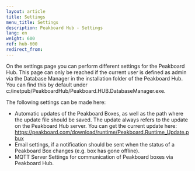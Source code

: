 ```yaml
---
layout: article
title: Settings 
menu_title: Settings 
description: Peakboard Hub - Settings 
lang: en
weight: 600
ref: hub-600
redirect_from:
---
```

On the settings page you can perform different settings for the Peakboard Hub. 
This page can only be reached if the current user is defined as admin via the Database Manager in the installation folder of the Peakboard Hub. 
You can find this by default under c:/inetpub/PeakboardHub/Peakboard.HUB.DatabaseManager.exe.

The following settings can be made here:
* Automatic updates of the Peakboard Boxes, as well as the path where the update file should be saved. The update always refers to the update on the Peakboard Hub server. You can get the current update here: https://peakboard.com/download/runtime/Peakboard.Runtime_Update.pbux
* Email settings, if a notification should be sent when the status of a Peakboard Box changes (e.g. box has gone offline).
* MQTT Server Settings for communication of Peakboard boxes via Peakboard Hub.

